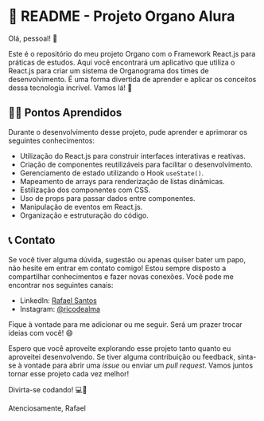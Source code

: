 # 📝 README - Projeto Organo Alura

Olá, pessoal! 👋

Este é o repositório do meu projeto Organo com o Framework React.js para práticas de estudos. Aqui você encontrará um aplicativo que utiliza o React.js para criar um sistema de Organograma dos times de desenvolvimento. É uma forma divertida de aprender e aplicar os conceitos dessa tecnologia incrível. Vamos lá! 🚀

## 👨‍🏫 Pontos Aprendidos

Durante o desenvolvimento desse projeto, pude aprender e aprimorar os seguintes conhecimentos:

- Utilização do React.js para construir interfaces interativas e reativas.
- Criação de componentes reutilizáveis para facilitar o desenvolvimento.
- Gerenciamento de estado utilizando o Hook `useState()`.
- Mapeamento de arrays para renderização de listas dinâmicas.
- Estilização dos componentes com CSS.
- Uso de props para passar dados entre componentes.
- Manipulação de eventos em React.js.
- Organização e estruturação do código.

## 📞 Contato

Se você tiver alguma dúvida, sugestão ou apenas quiser bater um papo, não hesite em entrar em contato comigo! Estou sempre disposto a compartilhar conhecimentos e fazer novas conexões. Você pode me encontrar nos seguintes canais:

- LinkedIn: [Rafael Santos](https://www.linkedin.com/in/rafael-santos-399458213/)
- Instagram: [@ricodealma](https://www.instagram.com/ricodealma/)

Fique à vontade para me adicionar ou me seguir. Será um prazer trocar ideias com você! 😄

Espero que você aproveite explorando esse projeto tanto quanto eu aproveitei desenvolvendo. Se tiver alguma contribuição ou feedback, sinta-se à vontade para abrir uma *issue* ou enviar um *pull request*. Vamos juntos tornar esse projeto cada vez melhor!

Divirta-se codando! 💻💙

Atenciosamente,
Rafael
